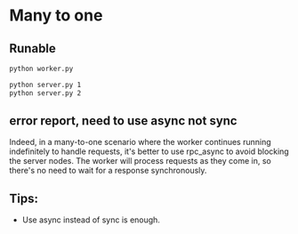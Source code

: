 # Many to one

## Runable

```bash
python worker.py

python server.py 1
python server.py 2
```

## error report, need to use async not sync

Indeed, in a many-to-one scenario where the worker continues running indefinitely to handle requests, it's better to use rpc_async to avoid blocking the server nodes. The worker will process requests as they come in, so there's no need to wait for a response synchronously.

## Tips:

- Use async instead of sync is enough.
